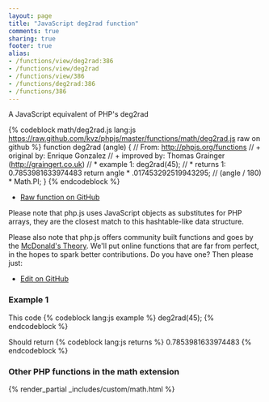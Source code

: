 ```yaml
---
layout: page
title: "JavaScript deg2rad function"
comments: true
sharing: true
footer: true
alias:
- /functions/view/deg2rad:386
- /functions/view/deg2rad
- /functions/view/386
- /functions/deg2rad:386
- /functions/386
---
```

<!-- Generated by Rakefile:build -->
A JavaScript equivalent of PHP's deg2rad

{% codeblock math/deg2rad.js lang:js https://raw.github.com/kvz/phpjs/master/functions/math/deg2rad.js raw on github %}
function deg2rad (angle) {
  // From: http://phpjs.org/functions
  // +   original by: Enrique Gonzalez
  // +     improved by: Thomas Grainger (http://graingert.co.uk)
  // *     example 1: deg2rad(45);
  // *     returns 1: 0.7853981633974483
  return angle * .017453292519943295; // (angle / 180) * Math.PI;
}
{% endcodeblock %}

 - [Raw function on GitHub](https://github.com/kvz/phpjs/blob/master/functions/math/deg2rad.js)

Please note that php.js uses JavaScript objects as substitutes for PHP arrays, they are 
the closest match to this hashtable-like data structure. 

Please also note that php.js offers community built functions and goes by the 
[McDonald's Theory](https://medium.com/what-i-learned-building/9216e1c9da7d). We'll put online 
functions that are far from perfect, in the hopes to spark better contributions. 
Do you have one? Then please just: 

 - [Edit on GitHub](https://github.com/kvz/phpjs/edit/master/functions/math/deg2rad.js)

### Example 1
This code
{% codeblock lang:js example %}
deg2rad(45);
{% endcodeblock %}

Should return
{% codeblock lang:js returns %}
0.7853981633974483
{% endcodeblock %}


### Other PHP functions in the math extension
{% render_partial _includes/custom/math.html %}
